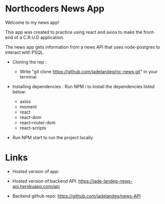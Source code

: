 # Northcoders News App

Welcome to my news app!

This app was created to practice using react and axios to make the front-end of a C.R.U.D application.

The news app gets information from a news API that uses node-postgres to interact with PSQL.

- Cloning the rep :

  - Write "git clone https://github.com/jadelandeg/nc-news.git" in your terminal

- Installing dependencies :
  Run NPM i to install the dependencies listed below:

  - axios
  - moment
  - react
  - react-dom
  - react-router-dom
  - react-scripts

- Run NPM start to run the project locally

# Links

- Hosted version of app:

- Hosted version of backend API: https://jade-landeg-news-api.herokuapp.com/api

- Backend github repo: https://github.com/jadelandeg/news-API

